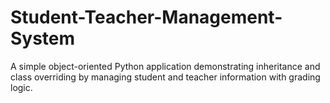 # Student-Teacher-Management-System
A simple object-oriented Python application demonstrating inheritance and class overriding by managing student and teacher information with grading logic.
